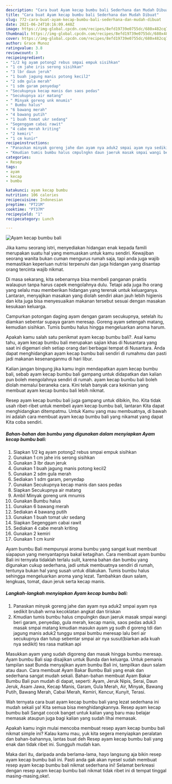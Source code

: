 ```yaml
---
description: "Cara buat Ayam kecap bumbu bali Sederhana dan Mudah Dibuat"
title: "Cara buat Ayam kecap bumbu bali Sederhana dan Mudah Dibuat"
slug: 772-cara-buat-ayam-kecap-bumbu-bali-sederhana-dan-mudah-dibuat
date: 2021-06-24T10:16:09.448Z
image: https://img-global.cpcdn.com/recipes/8efd19739e0755dc/680x482cq70/ayam-kecap-bumbu-bali-foto-resep-utama.jpg
thumbnail: https://img-global.cpcdn.com/recipes/8efd19739e0755dc/680x482cq70/ayam-kecap-bumbu-bali-foto-resep-utama.jpg
cover: https://img-global.cpcdn.com/recipes/8efd19739e0755dc/680x482cq70/ayam-kecap-bumbu-bali-foto-resep-utama.jpg
author: Grace Munoz
ratingvalue: 3.8
reviewcount: 3
recipeingredient:
- "1/2 kg ayam potong2 rebus smpai empuk sisihkan"
- "1 cm jahe iris serong sisihkan"
- "3 lbr daun jeruk"
- "1 buah jagung manis potong kecil2"
- "2 sdm gula merah"
- "1 sdm garam penyedap"
- "Secukupnya kecap manis dan saos pedas"
- "Secukupnya air matang"
- " Minyak goreng unk mnumis"
- " Bumbu halus"
- "6 bawang merah"
- "4 bawang putih"
- "1 buah tomat ukr sedang"
- "Segenggam cabai rawit"
- "4 cabe merah kriting"
- "2 kemiri"
- "1 cm kunir"
recipeinstructions:
- "Panaskan minyak goreng jahe dan ayam nya aduk2 smpai ayam nya sedikit brubah wrna kecoklatan angkat dan tiriskan"
- "Kmudian tumis bumbu halus cmpulngkn daun jaeruk masak smpai wangi beri garam, penyedap, gula merah, kecap manis, saos pedas aduk3 masak smpai matang kmudian masukn ayam yg sudh d goreng tdi dan jagung manis aduk2 tunggu smpai bumbu meresap lalu beri air secukupnya dan tutup sebentar smpai air nya susut(biarkan ada kuah nya sedikit) tes rasa matikan api"
categories:
- Resep
tags:
- ayam
- kecap
- bumbu

katakunci: ayam kecap bumbu 
nutrition: 106 calories
recipecuisine: Indonesian
preptime: "PT21M"
cooktime: "PT37M"
recipeyield: "1"
recipecategory: Lunch

---
```



![Ayam kecap bumbu bali](https://img-global.cpcdn.com/recipes/8efd19739e0755dc/680x482cq70/ayam-kecap-bumbu-bali-foto-resep-utama.jpg)

Jika kamu seorang istri, menyediakan hidangan enak kepada famili merupakan suatu hal yang memuaskan untuk kamu sendiri. Kewajiban seorang  wanita bukan cuman mengurus rumah saja, tapi anda juga wajib memastikan keperluan nutrisi terpenuhi dan juga hidangan yang disantap orang tercinta wajib nikmat.

Di masa  sekarang, kita sebenarnya bisa membeli panganan praktis walaupun tanpa harus capek mengolahnya dulu. Tetapi ada juga lho orang yang selalu mau memberikan hidangan yang terenak untuk keluarganya. Lantaran, menyajikan masakan yang diolah sendiri akan jauh lebih higienis dan kita juga bisa menyesuaikan makanan tersebut sesuai dengan masakan kesukaan keluarga. 

Campurkan potongan daging ayam dengan garam secukupnya, setelah itu diamkan sebentar supaya garam meresap. Goreng ayam setengah matang, kemudian sisihkan. Tumis bumbu halus hingga mengeluarkan aroma harum.

Apakah kamu salah satu penikmat ayam kecap bumbu bali?. Asal kamu tahu, ayam kecap bumbu bali merupakan sajian khas di Nusantara yang saat ini digemari oleh setiap orang dari berbagai tempat di Nusantara. Anda dapat menghidangkan ayam kecap bumbu bali sendiri di rumahmu dan pasti jadi makanan kesenanganmu di hari libur.

Kalian jangan bingung jika kamu ingin mendapatkan ayam kecap bumbu bali, sebab ayam kecap bumbu bali gampang untuk didapatkan dan kalian pun boleh mengolahnya sendiri di rumah. ayam kecap bumbu bali boleh diolah memalui beraneka cara. Kini telah banyak cara kekinian yang membuat ayam kecap bumbu bali lebih nikmat.

Resep ayam kecap bumbu bali juga gampang untuk dibikin, lho. Kita tidak usah ribet-ribet untuk membeli ayam kecap bumbu bali, lantaran Kita dapat menghidangkan ditempatmu. Untuk Kamu yang mau membuatnya, di bawah ini adalah cara membuat ayam kecap bumbu bali yang nikamat yang dapat Kita coba sendiri.

<!--inarticleads1-->

##### Bahan-bahan dan bumbu yang digunakan dalam menyiapkan Ayam kecap bumbu bali:

1. Siapkan 1/2 kg ayam potong2 rebus smpai empuk sisihkan
1. Gunakan 1 cm jahe iris serong sisihkan
1. Gunakan 3 lbr daun jeruk
1. Gunakan 1 buah jagung manis potong kecil2
1. Gunakan 2 sdm gula merah
1. Sediakan 1 sdm garam, penyedap
1. Gunakan Secukupnya kecap manis dan saos pedas
1. Siapkan Secukupnya air matang
1. Ambil  Minyak goreng unk mnumis
1. Gunakan  Bumbu halus
1. Gunakan 6 bawang merah
1. Sediakan 4 bawang putih
1. Gunakan 1 buah tomat ukr sedang
1. Siapkan Segenggam cabai rawit
1. Sediakan 4 cabe merah kriting
1. Gunakan 2 kemiri
1. Gunakan 1 cm kunir


Ayam bumbu Bali mempunyai aroma bumbu yang sangat kuat membuat siapapun yang menyantapnya bakal ketagihan. Cara membuat ayam bumbu Bali ini ternyata tidaklah terlalu sulit, karena bahan dan bumbu yang digunakan cukup sederhana, jadi untuk membuatnya sendiri di rumah, tentunya bukan hal yang susah untuk dilakukan. Tumis bumbu halus sehingga mengeluarkan aroma yang lezat. Tambahkan daun salam, lengkuas, tomat, daun jeruk serta kecap manis. 

<!--inarticleads2-->

##### Langkah-langkah menyiapkan Ayam kecap bumbu bali:

1. Panaskan minyak goreng jahe dan ayam nya aduk2 smpai ayam nya sedikit brubah wrna kecoklatan angkat dan tiriskan
1. Kmudian tumis bumbu halus cmpulngkn daun jaeruk masak smpai wangi beri garam, penyedap, gula merah, kecap manis, saos pedas aduk3 masak smpai matang kmudian masukn ayam yg sudh d goreng tdi dan jagung manis aduk2 tunggu smpai bumbu meresap lalu beri air secukupnya dan tutup sebentar smpai air nya susut(biarkan ada kuah nya sedikit) tes rasa matikan api


Masukkan ayam yang sudah digoreng dan masak hingga bumbu meresap. Ayam bumbu Bali siap disajikan untuk Bunda dan keluarga. Untuk pemanis tampilan saat Bunda menyajikan ayam bumbu Bali ini, tampilkan daun salam atau daun. Cara membuat Ayam Bakar Bumbu Bali yang enak dan sederhana sangat mudah sekali. Bahan-bahan membuat Ayam Bakar Bumbu Bali pun mudah di dapat, seperti: Ayam, Jeruk Nipis, Serai, Daun Jeruk, Asam Jawa, Kecap Manis, Garam, Gula Merah, Air, Minyak, Bawang Putih, Bawang Merah, Cabai Merah, Kemiri, Kencur, Kunyit, Terasi. 

Wah ternyata cara buat ayam kecap bumbu bali yang lezat sederhana ini mudah sekali ya! Kita semua bisa menghidangkannya. Resep ayam kecap bumbu bali Sangat cocok banget untuk kalian yang baru mau belajar memasak ataupun juga bagi kalian yang sudah lihai memasak.

Apakah kamu ingin mulai mencoba membuat resep ayam kecap bumbu bali nikmat simple ini? Kalau kamu mau, yuk kita segera menyiapkan peralatan dan bahan-bahannya, lantas buat deh Resep ayam kecap bumbu bali yang enak dan tidak ribet ini. Sungguh mudah kan. 

Maka dari itu, daripada anda berlama-lama, hayo langsung aja bikin resep ayam kecap bumbu bali ini. Pasti anda gak akan nyesel sudah membuat resep ayam kecap bumbu bali nikmat sederhana ini! Selamat berkreasi dengan resep ayam kecap bumbu bali nikmat tidak ribet ini di tempat tinggal masing-masing,oke!.

